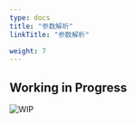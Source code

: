 ```yaml
---
type: docs
title: "参数解析"
linkTitle: "参数解析"

weight: 7
---
```


## Working in Progress

![WIP](https://infi-img.oss-cn-hangzhou.aliyuncs.com/img/tumblr_o68i2aVvlE1s9f4joo1_500.gif)
